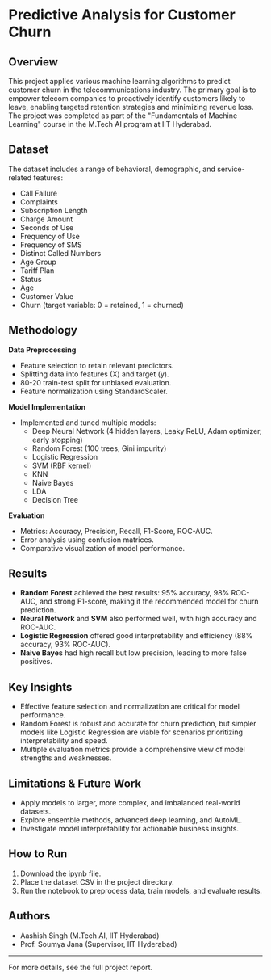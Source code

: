 # Predictive Analysis for Customer Churn

## Overview

This project applies various machine learning algorithms to predict customer churn in the telecommunications industry. The primary goal is to empower telecom companies to proactively identify customers likely to leave, enabling targeted retention strategies and minimizing revenue loss. The project was completed as part of the "Fundamentals of Machine Learning" course in the M.Tech AI program at IIT Hyderabad.

## Dataset

The dataset includes a range of behavioral, demographic, and service-related features:
- Call Failure
- Complaints
- Subscription Length
- Charge Amount
- Seconds of Use
- Frequency of Use
- Frequency of SMS
- Distinct Called Numbers
- Age Group
- Tariff Plan
- Status
- Age
- Customer Value
- Churn (target variable: 0 = retained, 1 = churned)

## Methodology

**Data Preprocessing**
- Feature selection to retain relevant predictors.
- Splitting data into features (X) and target (y).
- 80-20 train-test split for unbiased evaluation.
- Feature normalization using StandardScaler.

**Model Implementation**
- Implemented and tuned multiple models:
  - Deep Neural Network (4 hidden layers, Leaky ReLU, Adam optimizer, early stopping)
  - Random Forest (100 trees, Gini impurity)
  - Logistic Regression
  - SVM (RBF kernel)
  - KNN
  - Naive Bayes
  - LDA
  - Decision Tree

**Evaluation**
- Metrics: Accuracy, Precision, Recall, F1-Score, ROC-AUC.
- Error analysis using confusion matrices.
- Comparative visualization of model performance.

## Results

- **Random Forest** achieved the best results: 95% accuracy, 98% ROC-AUC, and strong F1-score, making it the recommended model for churn prediction.
- **Neural Network** and **SVM** also performed well, with high accuracy and ROC-AUC.
- **Logistic Regression** offered good interpretability and efficiency (88% accuracy, 93% ROC-AUC).
- **Naive Bayes** had high recall but low precision, leading to more false positives.

## Key Insights

- Effective feature selection and normalization are critical for model performance.
- Random Forest is robust and accurate for churn prediction, but simpler models like Logistic Regression are viable for scenarios prioritizing interpretability and speed.
- Multiple evaluation metrics provide a comprehensive view of model strengths and weaknesses.

## Limitations & Future Work

- Apply models to larger, more complex, and imbalanced real-world datasets.
- Explore ensemble methods, advanced deep learning, and AutoML.
- Investigate model interpretability for actionable business insights.

## How to Run

1. Download the ipynb file.
2. Place the dataset CSV in the project directory.
2. Run the notebook to preprocess data, train models, and evaluate results.

## Authors

- Aashish Singh (M.Tech AI, IIT Hyderabad)
- Prof. Soumya Jana (Supervisor, IIT Hyderabad)

---

For more details, see the full project report.
